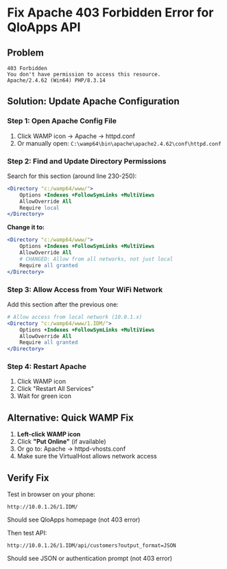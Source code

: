 # Fix Apache 403 Forbidden Error for QloApps API

## Problem
```
403 Forbidden
You don't have permission to access this resource.
Apache/2.4.62 (Win64) PHP/8.3.14
```

## Solution: Update Apache Configuration

### Step 1: Open Apache Config File

1. Click WAMP icon → Apache → httpd.conf
2. Or manually open: `C:\wamp64\bin\apache\apache2.4.62\conf\httpd.conf`

### Step 2: Find and Update Directory Permissions

Search for this section (around line 230-250):

```apache
<Directory "c:/wamp64/www/">
    Options +Indexes +FollowSymLinks +MultiViews
    AllowOverride All
    Require local
</Directory>
```

**Change it to:**

```apache
<Directory "c:/wamp64/www/">
    Options +Indexes +FollowSymLinks +MultiViews
    AllowOverride All
    # CHANGED: Allow from all networks, not just local
    Require all granted
</Directory>
```

### Step 3: Allow Access from Your WiFi Network

Add this section after the previous one:

```apache
# Allow access from local network (10.0.1.x)
<Directory "c:/wamp64/www/1.IDM/">
    Options +Indexes +FollowSymLinks +MultiViews
    AllowOverride All
    Require all granted
</Directory>
```

### Step 4: Restart Apache

1. Click WAMP icon
2. Click "Restart All Services"
3. Wait for green icon

## Alternative: Quick WAMP Fix

1. **Left-click WAMP icon**
2. Click **"Put Online"** (if available)
3. Or go to: Apache → httpd-vhosts.conf
4. Make sure the VirtualHost allows network access

## Verify Fix

Test in browser on your phone:
```
http://10.0.1.26/1.IDM/
```

Should see QloApps homepage (not 403 error)

Then test API:
```
http://10.0.1.26/1.IDM/api/customers?output_format=JSON
```

Should see JSON or authentication prompt (not 403 error)

